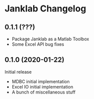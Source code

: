Janklab Changelog
=================

0.1.1 (???)
------------------

* Package Janklab as a Matlab Toolbox
* Some Excel API bug fixes

0.1.0 (2020-01-22)
------------------

Initial release

* MDBC initial implementation
* Excel IO initial implementation
* A bunch of miscellaneous stuff

